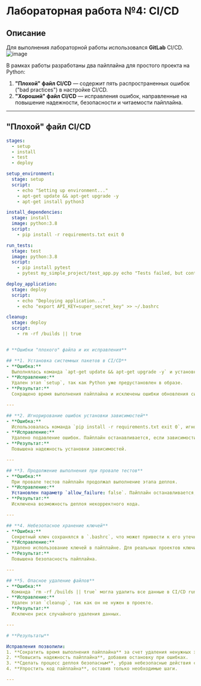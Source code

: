 # **Лабораторная работа №4: CI/CD**

## **Описание**

Для выполнения лабораторной работы использовался **GitLab** CI/CD.
![image](https://github.com/user-attachments/assets/18824875-5c5c-4db6-ad39-0b926f719c82)

В рамках работы разработаны два пайплайна для простого проекта на Python:  

1. **"Плохой" файл CI/CD** — содержит пять распространенных ошибок ("bad practices") в настройке CI/CD.  
2. **"Хороший" файл CI/CD** — исправления ошибок, направленные на повышение надежности, безопасности и читаемости пайплайна.  

---

## **"Плохой" файл CI/CD**
```yaml
stages:
  - setup
  - install
  - test
  - deploy

setup_environment:
  stage: setup
  script:
    - echo "Setting up environment..."
    - apt-get update && apt-get upgrade -y 
    - apt-get install python3 

install_dependencies:
  stage: install
  image: python:3.8
  script:
    - pip install -r requirements.txt exit 0  

run_tests:
  stage: test
  image: python:3.8
  script:
    - pip install pytest
    - pytest my_simple_project/test_app.py echo "Tests failed, but continuing..." 

deploy_application:
  stage: deploy
  script:
    - echo "Deploying application..."
    - echo "export API_KEY=super_secret_key" >> ~/.bashrc

cleanup:
  stage: deploy
  script:
    - rm -rf /builds || true


# **Ошибки "плохого" файла и их исправления**

## **1. Установка системных пакетов в CI/CD**
- **Ошибка:**  
  Выполнялась команда `apt-get update && apt-get upgrade -y` и установка Python через `apt-get install python3`, что избыточно при использовании Docker-образа с предустановленным окружением.  
- **Исправление:**  
  Удален этап `setup`, так как Python уже предустановлен в образе.  
- **Результат:**  
  Сокращено время выполнения пайплайна и исключены ошибки обновления системы.

---

## **2. Игнорирование ошибок установки зависимостей**
- **Ошибка:**  
  Использовалась команда `pip install -r requirements.txt exit 0`, игнорирующая ошибки установки зависимостей.  
- **Исправление:**  
  Удалено подавление ошибок. Пайплайн останавливается, если зависимости не установлены.  
- **Результат:**  
  Повышена надежность установки зависимостей.

---

## **3. Продолжение выполнения при провале тестов**
- **Ошибка:**  
  При провале тестов пайплайн продолжал выполнение этапа деплоя.  
- **Исправление:**  
  Установлен параметр `allow_failure: false`. Пайплайн останавливается, если тесты не пройдены.  
- **Результат:**  
  Исключена возможность деплоя некорректного кода.

---

## **4. Небезопасное хранение ключей**
- **Ошибка:**  
  Секретный ключ сохранялся в `.bashrc`, что может привести к его утечке.  
- **Исправление:**  
  Удалено использование ключей в пайплайне. Для реальных проектов ключи рекомендуется хранить в защищенных переменных.  
- **Результат:**  
  Повышена безопасность пайплайна.

---

## **5. Опасное удаление файлов**
- **Ошибка:**  
  Команда `rm -rf /builds || true` могла удалить все данные в CI/CD runner.  
- **Исправление:**  
  Удален этап `cleanup`, так как он не нужен в проекте.  
- **Результат:**  
  Исключен риск случайного удаления данных.

---

# **Результаты**

Исправления позволили:  
1. **Сократить время выполнения пайплайна** за счет удаления ненужных этапов.  
2. **Повысить надежность пайплайна**, добавив остановку при ошибках.  
3. **Сделать процесс деплоя безопасным**, убрав небезопасные действия с ключами.  
4. **Упростить код пайплайна**, оставив только необходимые шаги.

---


